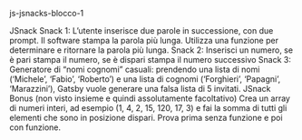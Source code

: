 js-jsnacks-blocco-1

JSnack
Snack 1: L’utente inserisce due parole in successione, con due prompt. Il software stampa la parola più lunga. Utilizza una funzione per determinare e ritornare la parola più lunga.
Snack 2: Inserisci un numero, se è pari stampa il numero, se è dispari stampa il numero successivo
Snack 3: Generatore di “nomi cognomi” casuali: prendendo una lista di nomi (‘Michele’, ‘Fabio’, ‘Roberto’) e una lista di cognomi (‘Forghieri’, ‘Papagni’, ‘Marazzini’), Gatsby vuole generare una falsa lista di 5 invitati.
JSnack Bonus (non visto insieme e quindi assolutamente facoltativo)
Crea un array di numeri interi, ad esempio (1, 4, 2, 15, 120, 17, 3) e fai la somma di tutti gli elementi che sono in posizione dispari. Prova prima senza funzione e poi con funzione.